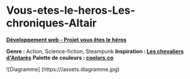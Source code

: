 # Vous-etes-le-heros-Les-chroniques-Altair

**[Développement web - Projet vous êtes le héros](https://smnarnold.com/projets/vous-etes-le-heros)**

**Genre :** Action, Science-fiction, Steampunk
**Inspiration : [Les chevaliers d'Antarès](https://www.anne-robillard.com/les-chevaliers-d-antares)**
**Palette de couleurs : [coolors.co](https://coolors.co/fffffa-575a5e-3a3e3b-c5d5e4-39a0ed)**

![Diagramme] (https:///assets.diagramme.jpg)
